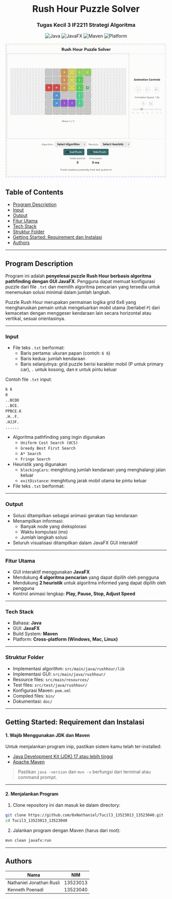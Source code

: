 <div align="center"> 
  <h1> Rush Hour Puzzle Solver </h1>
  <h3> Tugas Kecil 3 IF2211 Strategi Algoritma </h3>

![Java](https://img.shields.io/badge/Language-Java%2017-blue?logo=java&logoColor=white)
![JavaFX](https://img.shields.io/badge/UI-JavaFX-ff69b4?logo=java)
![Maven](https://img.shields.io/badge/Build-Maven-yellowgreen?logo=apachemaven)
![Platform](https://img.shields.io/badge/Platform-Cross--Platform-lightgrey?logo=windows)

![DEMO GIF](./doc/Demo.gif)

</div>

## Table of Contents

- [Program Description](#program-description)
- [Input](#input)
- [Output](#output)
- [Fitur Utama](#fitur-utama)
- [Tech Stack](#tech-stack)
- [Struktur Folder](#struktur-folder)
- [Getting Started: Requirement dan Instalasi](#getting-started-requirement-dan-instalasi)
- [Authors](#authors)

---

## Program Description

Program ini adalah **penyelesai puzzle Rush Hour berbasis algoritma pathfinding dengan GUI JavaFX**. Pengguna dapat memuat konfigurasi puzzle dari file `.txt` dan memilih algoritma pencarian yang tersedia untuk menemukan solusi minimal dalam jumlah langkah.

Puzzle Rush Hour merupakan permainan logika grid 6x6 yang mengharuskan pemain untuk mengeluarkan mobil utama (berlabel `P`) dari kemacetan dengan menggeser kendaraan lain secara horizontal atau vertikal, sesuai orientasinya.

---

### Input

- File teks `.txt` berformat:
  - Baris pertama: ukuran papan (contoh: `6 6`)
  - Baris kedua: jumlah kendaraan
  - Baris selanjutnya: grid puzzle berisi karakter mobil (P untuk primary car), `.` untuk kosong, dan `K` untuk pintu keluar

Contoh file `.txt` input:

```bash
6 6
8
..BCDD
..BCE.
PPBCE.K
.H..F.
.HJJF.
......
```

- Algoritma pathfinding yang ingin digunakan
  - `Uniform Cost Search (UCS)`
  - `Greedy Best First Search`
  - `A* Search`
  - `Fringe Search`
- Heuristik yang digunakan
  - `blockingCars`: menghitung jumlah kendaraan yang menghalangi jalan keluar
  - `exitDistance`: menghitung jarak mobil utama ke pintu keluar
- File teks `.txt` berformat:

---

### Output

- Solusi ditampilkan sebagai animasi gerakan tiap kendaraan
- Menampilkan informasi:
  - Banyak node yang dieksplorasi
  - Waktu komputasi (ms)
  - Jumlah langkah solusi
- Seluruh visualisasi ditampilkan dalam JavaFX GUI interaktif

---

### Fitur Utama

- GUI interaktif menggunakan **JavaFX**
- Mendukung **4 algoritma pencarian** yang dapat dipilih oleh pengguna
- Mendukung **2 heuristik** untuk algoritma informed yang dapat dipilih oleh pengguna
- Kontrol animasi lengkap: **Play, Pause, Stop, Adjust Speed**

---

### Tech Stack

- Bahasa: **Java**
- GUI: **JavaFX**
- Build System: **Maven**
- Platform: **Cross-platform (Windows, Mac, Linux)**

---

### Struktur Folder

- Implementasi algorithm: `src/main/java/rushhour/lib`
- Implementasi GUI: `src/main/java/rushhour/`
- Resource files: `src/main/resources/`
- Test files: `src/test/java/rushhour/`
- Konfigurasi Maven: `pom.xml`
- Compiled files: `bin/`
- Dokumentasi: `doc/`

---

## Getting Started: Requirement dan Instalasi

#### 1. Wajib Menggunakan JDK dan Maven

Untuk menjalankan program inip, pastikan sistem kamu telah ter-installed:

- [Java Development Kit (JDK) 17 atau lebih tinggi](https://adoptium.net/en-GB/temurin/releases/)
- [Apache Maven](https://maven.apache.org/download.cgi)

> Pastikan `java -version` dan `mvn -v` berfungsi dari terminal atau command prompt.

---

#### 2. Menjalankan Program

1. Clone repository ini dan masuk ke dalam directory:

```bash
git clone https://github.com/0xNathaniel/Tucil3_13523013_13523040.git
cd Tucil3_13523013_13523040
```

2. Jalankan program dengan Maven (harus dari root):

```bash
mvn clean javafx:run
```

---

## Authors

| Nama                     | NIM      |
| ------------------------ | -------- |
| Nathaniel Jonathan Rusli | 13523013 |
| Kenneth Poenadi          | 13523040 |
